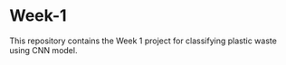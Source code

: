 # Week-1
This repository contains the Week 1 project for classifying plastic waste using CNN model.
